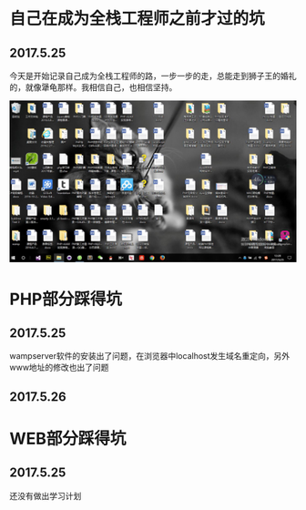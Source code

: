 <link rel="stylesheet" type="text/css" href="record.css"/>
<h1>自己在成为全栈工程师之前才过的坑</h1>
<h2>2017.5.25</h2>
<p>今天是开始记录自己成为全栈工程师的路，一步一步的走，总能走到狮子王的婚礼的，就像犟龟那样。我相信自己，也相信坚持。</p>

<img src="桌面文件的排列图片.jpg"/>
<h1>PHP部分踩得坑</h1>
<h2>2017.5.25</h2>
<p>wampserver软件的安装出了问题，在浏览器中localhost发生域名重定向，另外www地址的修改也出了问题</p>
<h2>2017.5.26</h2>






<h1>WEB部分踩得坑</h1>
<h2>2017.5.25</h2>
<p>还没有做出学习计划</p>
